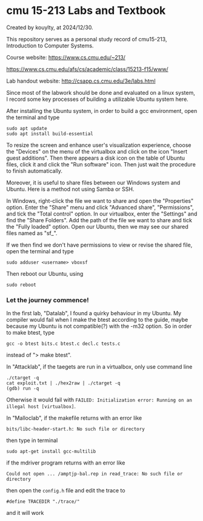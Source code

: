 # cmu 15-213 Labs and Textbook

Created by kouylty, at 2024/12/30.

This repository serves as a personal study record of cmu15-213, Introduction to Computer Systems.

Course website: https://www.cs.cmu.edu/~213/

https://www.cs.cmu.edu/afs/cs/academic/class/15213-f15/www/

Lab handout website: http://csapp.cs.cmu.edu/3e/labs.html

Since most of the labwork should be done and evaluated on a linux system, I record some key processes of building a utilizable Ubuntu system here.

After installing the Ubuntu system, in order to build a gcc environment, open the terminal and type
```
sudo apt update
sudo apt install build-essential
```

To resize the screen and enhance user's visualization experience, choose the "Devices" on the menu of the virtualbox and click on the icon "Insert guest additions". Then there appears a disk icon on the table of Ubuntu files, click it and click the "Run software" icon. Then just wait the procedure to finish automatically.

Moreover, it is useful to share files between our Windows system and Ubuntu. Here is a method not using Samba or SSH.

In Windows, right-click the file we want to share and open the "Properties" option. Enter the "Share" menu and click "Advanced share", "Permissions", and tick the "Total control" option.
In our virtualbox, enter the "Settings" and find the "Share Folders". Add the path of the file we want to share and tick the "Fully loaded" option.
Open our Ubuntu, then we may see our shared files named as "sf_<filename>".

If we then find we don't have permissions to view or revise the shared file, open the terminal and type
```
sudo adduser <username> vboxsf
```

Then reboot our Ubuntu, using
```
sudo reboot
```

### Let the journey commence!

In the first lab, "Datalab", I found a quirky behaviour in my Ubuntu. My compiler would fail when I make the btest according to the guide, maybe because my Ubuntu is not compatible(?) with the -m32 option. So in order to make btest, type
```
gcc -o btest bits.c btest.c decl.c tests.c
```
instead of "> make btest".

In "Attacklab", if the taegets are run in a virtualbox, only use command line

```
./ctarget -q
cat exploit.txt | ./hex2raw | ./ctarget -q
(gdb) run -q
```

Otherwise it would fail with ```FAILED: Initialization error: Running on an illegal host [virtualbox]```.

In "Malloclab", if the makefile returns with an error like

```
bits/libc-header-start.h: No such file or directory
```

then type in terminal

```
sudo apt-get install gcc-multilib
```

if the mdriver program returns with an error like

```
Could not open ... /amptjp-bal.rep in read_trace: No such file or directory
```

then open the ```config.h``` file and edit the trace to 

```
#define TRACEDIR "./trace/"
```

and it will work
